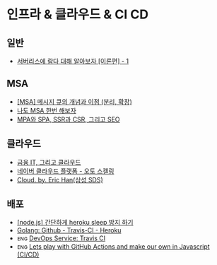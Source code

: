 # 인프라 & 클라우드 & CI CD

## 일반
- [서버리스에 람다 대해 알아보자 [이론편] - 1](https://www.slideshare.net/ssuser67b08e/1-105671213)


## MSA 
- [[MSA] 메시지 큐의 개념과 이점 (분리, 확장)](https://blog.naver.com/demonic3540/221610252088)
- [나도 MSA 한번 해보자](https://blog.sapzil.org/2019/12/29/microservices-1/)
- [MPA와 SPA, SSR과 CSR, 그리고 SEO](https://devowen.com/309)


## 클라우드 
- [금융 IT, 그리고 클라우드](https://www.joinc.co.kr/w/man/12/finance/ITandFinance)
- [네이버 클라우드 플랫폼 - 오토 스켈링](https://ptn-mooc.ncloud.com/autoscaling/lecture/31192/)
- [Cloud. by. Eric Han(삼성 SDS)](https://futurecreator.github.io/categories/Cloud/)


## 배포
- [[node.js] 간단하게 heroku sleep 방지 하기](https://minikupa-dev.tistory.com/77)
- [Golang: Github - Travis-CI - Heroku](https://jusths.tistory.com/69)
- ᴇɴɢ [DevOps Service: Travis CI](https://www.sauru.so/blog/travis-ci/)
- ᴇɴɢ [Lets play with GitHub Actions and make our own in Javascript (CI/CD)](https://youtu.be/3luYDzMhc5w)